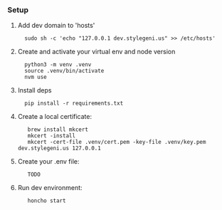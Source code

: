 

### Setup
 1. Add dev domain to 'hosts'
    ```
      sudo sh -c 'echo "127.0.0.1 dev.stylegeni.us" >> /etc/hosts'
    ```
 2. Create and activate your virtual env and node version
    ```
      python3 -m venv .venv
      source .venv/bin/activate
      nvm use
    ```
 3. Install deps
    ```
      pip install -r requirements.txt
    ```
 4. Create a local certificate:
    ```
       brew install mkcert
       mkcert -install
       mkcert -cert-file .venv/cert.pem -key-file .venv/key.pem dev.stylegeni.us 127.0.0.1
    ```
 5. Create your .env file:
    ```
       TODO
    ```
 6. Run dev environment:
    ```
       honcho start
    ```
